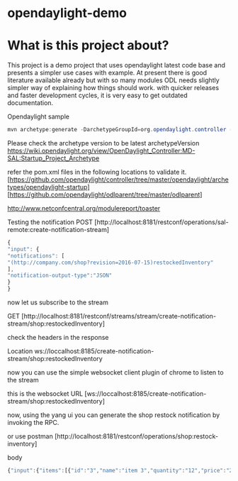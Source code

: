 # opendaylight-demo

# What is this project about?

This project is a demo project that uses opendaylight latest code base and presents a simpler use cases with example. At present there is good literature available already but with so many modules ODL needs slightly simpler way of explaining how things should work. with quicker releases and faster development cycles, it is very easy to get outdated documentation.


Opendaylight sample
```java
mvn archetype:generate -DarchetypeGroupId=org.opendaylight.controller -DarchetypeArtifactId=opendaylight-startup-archetype -DarchetypeRepository=https://nexus.opendaylight.org/content/repositories/public/ -DarchetypeCatalog=https://nexus.opendaylight.org/content/repositories/public/archetype-catalog.xml -DarchetypeVersion=1.2.0-Boron
```
Please check the archetype version to be latest archetypeVersion
https://wiki.opendaylight.org/view/OpenDaylight_Controller:MD-SAL:Startup_Project_Archetype

refer the pom.xml files in the following locations to validate it.
[https://github.com/opendaylight/controller/tree/master/opendaylight/archetypes/opendaylight-startup]
[https://github.com/opendaylight/odlparent/tree/master/odlparent]

http://www.netconfcentral.org/modulereport/toaster 


Testing the notification
POST [http://localhost:8181/restconf/operations/sal-remote:create-notification-stream]
```javascript
{
"input": {
"notifications": [
"(http://company.com/shop?revision=2016-07-15)restockedInventory"
],
"notification-output-type":"JSON"
}
}
```

now let us subscribe to the stream

GET [http://localhost:8181/restconf/streams/stream/create-notification-stream/shop:restockedInventory]

check the headers in the response

Location ws://loccalhost:8185/create-notification-stream/shop:restockedInventory


now you can use the simple websocket client plugin of chrome to listen to the stream

this is the websocket URL
[ws://loccalhost:8185/create-notification-stream/shop:restockedInventory]


now, using the yang ui you can generate the shop restock notification by invoking the RPC.

or use postman
[http://localhost:8181/restconf/operations/shop:restock-inventory]

body

```javascript
{"input":{"items":[{"id":"3","name":"item 3","quantity":"12","price":"2"},{"id":"4","name":"item 4","quantity":"34","price":"12"},{"id":"5","name":"fifth","quantity":"20","price":"12"}]}}
```
